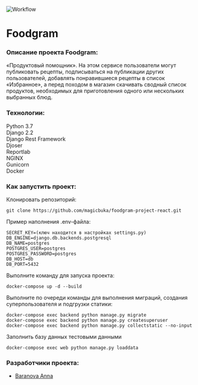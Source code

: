 ![Workflow](https://github.com/magicbuka/foodgram-project-react/actions/workflows/foodgram-workflow.yml/badge.svg)

# Foodgram

### Описание проекта Foodgram:

«Продуктовый помощник». На этом сервисе пользователи могут публиковать рецепты, подписываться на публикации других пользователей, добавлять понравившиеся рецепты в список «Избранное», а перед походом в магазин скачивать сводный список продуктов, необходимых для приготовления одного или нескольких выбранных блюд.

### Технологии:

Python 3.7  
Django 2.2  
Django Rest Framework  
Djoser  
Reportlab  
NGINX  
Gunicorn  
Docker  


### Как запустить проект:

Клонировать репозиторий:

```
git clone https://github.com/magicbuka/foodgram-project-react.git
```

Пример наполнения .env-файла:

```
SECRET_KEY=(ключ находится в настройках settings.py)
DB_ENGINE=django.db.backends.postgresql
DB_NAME=postgres
POSTGRES_USER=postgres
POSTGRES_PASSWORD=postgres
DB_HOST=db
DB_PORT=5432
```

Выполните команду для запуска проекта:

```
docker-compose up -d --build
```

Выполните по очереди команды для выполнения миграций, создания суперпользователя и подгрузки статики:

```
docker-compose exec backend python manage.py migrate
docker-compose exec backend python manage.py createsuperuser
docker-compose exec backend python manage.py collectstatic --no-input 
```

Заполнить базу данных тестовыми данными 

```
docker-compose exec web python manage.py loaddata
```

### Разработчики проекта:
- [Baranova Anna](https://github.com/magicbuka)
